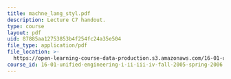 ```yaml
---
title: machne_lang_styl.pdf
description: Lecture C7 handout.
type: course
layout: pdf
uid: 87885aa12753853b4f254fc24a35e504
file_type: application/pdf
file_location: >-
  https://open-learning-course-data-production.s3.amazonaws.com/16-01-unified-engineering-i-ii-iii-iv-fall-2005-spring-2006/87885aa12753853b4f254fc24a35e504_machne_lang_styl.pdf
course_id: 16-01-unified-engineering-i-ii-iii-iv-fall-2005-spring-2006
---
```

